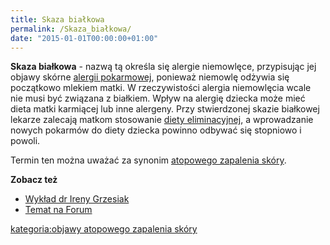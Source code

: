 ```yaml
---
title: Skaza białkowa
permalink: /Skaza_białkowa/
date: "2015-01-01T00:00:00+01:00"
---
```


**Skaza białkowa** - nazwą tą określa się alergie niemowlęce, przypisując jej objawy skórne [alergii pokarmowej](/atopedia/alergia_pokarmowa "wikilink"), ponieważ niemowlę odżywia się początkowo mlekiem matki. W rzeczywistości alergia niemowlęcia wcale nie musi być związana z białkiem. Wpływ na alergię dziecka może mieć dieta matki karmiącej lub inne alergeny. Przy stwierdzonej skazie białkowej lekarze zalecają matkom stosowanie [diety eliminacyjnej](/atopedia/Dieta_eliminacyjna "wikilink"), a wprowadzanie nowych pokarmów do diety dziecka powinno odbywać się stopniowo i powoli.

Termin ten można uważać za synonim [atopowego zapalenia skóry](/atopedia/atopowe_zapalenie_skóry "wikilink").

**Zobacz też**

-   [Wykład dr Ireny Grzesiak](/atopedia/Wykład_dr_Ireny_Grzesiak "wikilink")
-   [Temat na Forum](http://www.atopowe-zapalenie.pl/forum/viewtopic.php?f=1&t=115)

[kategoria:objawy atopowego zapalenia skóry](/atopedia/kategoria:objawy_atopowego_zapalenia_skóry "wikilink")